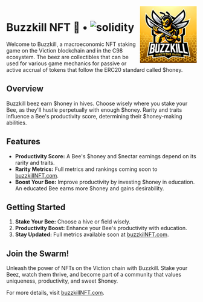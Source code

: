 <img align="right" width="150" height="150" top="100" src="./public/buzzbuzz.png">

# Buzzkill NFT 🐝 • ![solidity](https://img.shields.io/badge/solidity-^0.8.23-lightgrey)

Welcome to Buzzkill, a macroeconomic NFT staking game on the Viction blockchain and in the C98 ecosystem. The beez are collectibles that can be used for various game mechanics for passive or active accrual of tokens that follow the ERC20 standard called $honey.

## Overview

Buzzkill beez earn $honey in hives. Choose wisely where you stake your Bee, as they'll hustle perpetually with enough $honey. Rarity and traits influence a Bee's productivity score, determining their $honey-making abilities.

## Features

- **Productivity Score:** A Bee's $honey and $nectar earnings depend on its rarity and traits.
- **Rarity Metrics:** Full metrics and rankings coming soon to [buzzkillNFT.com](#).
- **Boost Your Bee:** Improve productivity by investing $honey in education. An educated Bee earns more $honey and gains desirability.

## Getting Started

1. **Stake Your Bee:** Choose a hive or field wisely.
2. **Productivity Boost:** Enhance your Bee's productivity with education.
3. **Stay Updated:** Full metrics available soon at [buzzkilNFT.com](#).

## Join the Swarm!

Unleash the power of NFTs on the Viction chain with Buzzkill. Stake your Beez, watch them thrive, and become part of a community that values uniqueness, productivity, and sweet $honey.

For more details, visit [buzzkillNFT.com](#).
